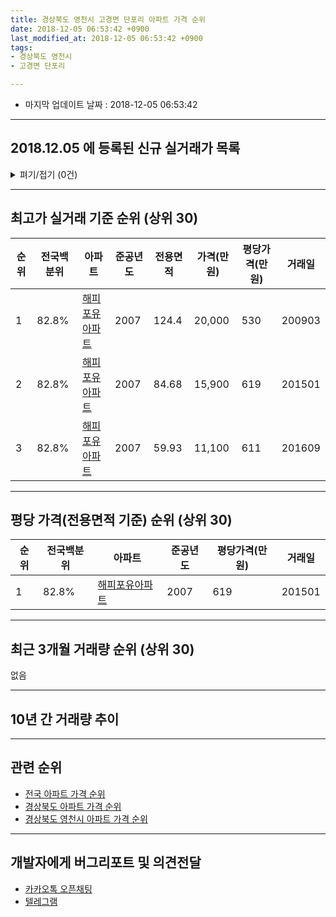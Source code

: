 ```yaml
---
title: 경상북도 영천시 고경면 단포리 아파트 가격 순위
date: 2018-12-05 06:53:42 +0900
last_modified_at: 2018-12-05 06:53:42 +0900
tags:
- 경상북도 영천시
- 고경면 단포리

---
```


* 마지막 업데이트 날짜 : 2018-12-05 06:53:42

---

## 2018.12.05 에 등록된 신규 실거래가 목록

<details>
<summary>펴기/접기 (0건)</summary>
<div markdown="1">

|아파트|전국백분위|준공년도|전용면적|가격(만원)|평당가격(만원)|거래일|
|---|---|---|---|---|---|---|
|없음|||||||


</div>
</details>

---

## 최고가 실거래 기준 순위 (상위 30)


|순위|전국백분위|아파트|준공년도|전용면적|가격(만원)|평당가격(만원)|거래일|
|---|---|---|---|---|---|---|---|
|1|82.8%|[해피포유아파트](https://search.naver.com/search.naver?query=%EA%B2%BD%EC%83%81%EB%B6%81%EB%8F%84+%EC%98%81%EC%B2%9C%EC%8B%9C+%EA%B3%A0%EA%B2%BD%EB%A9%B4+%EB%8B%A8%ED%8F%AC%EB%A6%AC+%ED%95%B4%ED%94%BC%ED%8F%AC%EC%9C%A0%EC%95%84%ED%8C%8C%ED%8A%B8)|2007|124.4|20,000|530|200903|
|2|82.8%|[해피포유아파트](https://search.naver.com/search.naver?query=%EA%B2%BD%EC%83%81%EB%B6%81%EB%8F%84+%EC%98%81%EC%B2%9C%EC%8B%9C+%EA%B3%A0%EA%B2%BD%EB%A9%B4+%EB%8B%A8%ED%8F%AC%EB%A6%AC+%ED%95%B4%ED%94%BC%ED%8F%AC%EC%9C%A0%EC%95%84%ED%8C%8C%ED%8A%B8)|2007|84.68|15,900|619|201501|
|3|82.8%|[해피포유아파트](https://search.naver.com/search.naver?query=%EA%B2%BD%EC%83%81%EB%B6%81%EB%8F%84+%EC%98%81%EC%B2%9C%EC%8B%9C+%EA%B3%A0%EA%B2%BD%EB%A9%B4+%EB%8B%A8%ED%8F%AC%EB%A6%AC+%ED%95%B4%ED%94%BC%ED%8F%AC%EC%9C%A0%EC%95%84%ED%8C%8C%ED%8A%B8)|2007|59.93|11,100|611|201609|


---

## 평당 가격(전용면적 기준) 순위 (상위 30)


|순위|전국백분위|아파트|준공년도|평당가격(만원)|거래일|
|---|---|---|---|---|---|
|1|82.8%|[해피포유아파트](https://search.naver.com/search.naver?query=%EA%B2%BD%EC%83%81%EB%B6%81%EB%8F%84+%EC%98%81%EC%B2%9C%EC%8B%9C+%EA%B3%A0%EA%B2%BD%EB%A9%B4+%EB%8B%A8%ED%8F%AC%EB%A6%AC+%ED%95%B4%ED%94%BC%ED%8F%AC%EC%9C%A0%EC%95%84%ED%8C%8C%ED%8A%B8)|2007|619|201501|


---

## 최근 3개월 거래량 순위 (상위 30)

없음

---

## 10년 간 거래량 추이


<div style="width:100%;">
    <canvas id="deal_progress" height="250"></canvas>
</div>

<script>
new Chart(document.getElementById("deal_progress"), {
    type: 'line',
    data: {
        labels: ['200812','200901','200902','200903','200904','200905','200906','200907','200908','200909','200910','200911','200912','201001','201002','201003','201004','201005','201006','201007','201008','201009','201010','201011','201012','201101','201102','201103','201104','201105','201106','201107','201108','201109','201110','201111','201112','201201','201202','201203','201204','201205','201206','201207','201208','201209','201210','201211','201212','201301','201302','201303','201304','201305','201306','201307','201308','201309','201310','201311','201312','201401','201402','201403','201404','201405','201406','201407','201408','201409','201410','201411','201412','201501','201502','201503','201504','201505','201506','201507','201508','201509','201510','201511','201512','201601','201602','201603','201604','201605','201606','201607','201608','201609','201610','201611','201612','201701','201702','201703','201704','201705','201706','201707','201708','201709','201710','201711','201712','201801','201802','201803','201804','201805','201806','201807','201808','201809','201810','201811','201812'],
        datasets: [{
            label: '실거래 수',
            pointRadius: 1,
            data: [0, 0, 0, 2, 0, 0, 1, 1, 1, 13, 1, 0, 0, 0, 1, 0, 1, 0, 1, 0, 1, 0, 0, 1, 0, 0, 3, 4, 1, 2, 0, 1, 4, 0, 0, 0, 0, 0, 1, 0, 1, 1, 1, 1, 0, 0, 1, 0, 2, 0, 1, 0, 1, 0, 0, 0, 0, 0, 1, 0, 1, 0, 1, 2, 0, 2, 2, 1, 0, 0, 0, 1, 5, 1, 0, 1, 0, 0, 1, 1, 0, 0, 0, 0, 1, 0, 0, 1, 0, 2, 0, 0, 1, 1, 0, 0, 0, 0, 0, 0, 0, 0, 0, 0, 0, 1, 0, 0, 1, 0, 0, 0, 0, 0, 0, 1, 0, 0, 0, 0, 0],
            borderColor: "rgba(255, 201, 14, 1)",
            backgroundColor: "rgba(255, 201, 14, 0.5)",
            fill: true,
        }]
    },
    options: {
        responsive: true,
        title: {
            display: true,
            text: '10년간 거래량 추이'
        },
        tooltips: {
            mode: 'index',
            intersect: false,
        },
        hover: {
            mode: 'nearest',
            intersect: true
        },
        scales: {
            xAxes: [{
                display: true,
                scaleLabel: {
                    display: true,
                    labelString: '년/월'
                }
            }],
            yAxes: [{
                display: true,
                ticks: {
                    suggestedMin: 0,
                },
                scaleLabel: {
                    display: true,
                    labelString: '실거래 수'
                }
            }]
        }
    }
});

</script>


---

## 관련 순위

- [전국 아파트 가격 순위](https://inasie.github.io/apt-ranking/전국)
- [경상북도 아파트 가격 순위](https://inasie.github.io/apt-ranking/경상북도)
- [경상북도 영천시 아파트 가격 순위](https://inasie.github.io/apt-ranking/경상북도-영천시)


---

## 개발자에게 버그리포트 및 의견전달

- [카카오톡 오픈채팅](https://open.kakao.com/o/gLJUAP4)
- [텔레그램](https://t.me/inasie)


